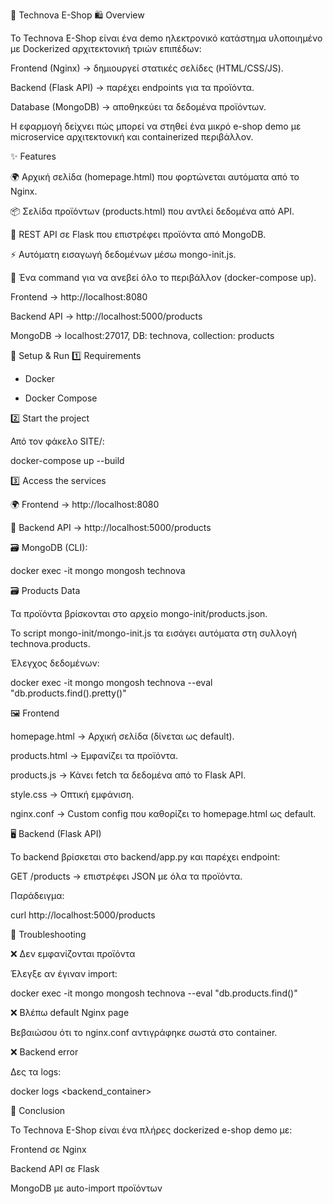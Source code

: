📘 Technova E-Shop
🛍️ Overview

Το Technova E-Shop είναι ένα demo ηλεκτρονικό κατάστημα υλοποιημένο με Dockerized αρχιτεκτονική τριών επιπέδων:

Frontend (Nginx) → δημιουργεί στατικές σελίδες (HTML/CSS/JS).

Backend (Flask API) → παρέχει endpoints για τα προϊόντα.

Database (MongoDB) → αποθηκεύει τα δεδομένα προϊόντων.

Η εφαρμογή δείχνει πώς μπορεί να στηθεί ένα μικρό e-shop demo με microservice αρχιτεκτονική και containerized περιβάλλον.

✨ Features

🌍 Αρχική σελίδα (homepage.html) που φορτώνεται αυτόματα από το Nginx.

📦 Σελίδα προϊόντων (products.html) που αντλεί δεδομένα από API.

🔌 REST API σε Flask που επιστρέφει προϊόντα από MongoDB.

⚡ Αυτόματη εισαγωγή δεδομένων μέσω mongo-init.js.

🐳 Ένα command για να ανεβεί όλο το περιβάλλον (docker-compose up).


Frontend → http://localhost:8080

Backend API → http://localhost:5000/products

MongoDB → localhost:27017, DB: technova, collection: products



🚀 Setup & Run
1️⃣ Requirements

* Docker

* Docker Compose

2️⃣ Start the project

Από τον φάκελο SITE/:

docker-compose up --build

3️⃣ Access the services

🌍 Frontend → http://localhost:8080

🔌 Backend API → http://localhost:5000/products

🗃️ MongoDB (CLI):

docker exec -it mongo mongosh technova

🗃️ Products Data

Τα προϊόντα βρίσκονται στο αρχείο mongo-init/products.json.

Το script mongo-init/mongo-init.js τα εισάγει αυτόματα στη συλλογή technova.products.

Έλεγχος δεδομένων:

docker exec -it mongo mongosh technova --eval "db.products.find().pretty()"

🖼️ Frontend

homepage.html → Αρχική σελίδα (δίνεται ως default).

products.html → Εμφανίζει τα προϊόντα.

products.js → Κάνει fetch τα δεδομένα από το Flask API.

style.css → Οπτική εμφάνιση.

nginx.conf → Custom config που καθορίζει το homepage.html ως default.

🖥️ Backend (Flask API)

Το backend βρίσκεται στο backend/app.py και παρέχει endpoint:

GET /products → επιστρέφει JSON με όλα τα προϊόντα.

Παράδειγμα:

curl http://localhost:5000/products

🔧 Troubleshooting

❌ Δεν εμφανίζονται προϊόντα

Έλεγξε αν έγιναν import:

docker exec -it mongo mongosh technova --eval "db.products.find()"


❌ Βλέπω default Nginx page

Βεβαιώσου ότι το nginx.conf αντιγράφηκε σωστά στο container.

❌ Backend error

Δες τα logs:

docker logs <backend_container>

📌 Conclusion

Το Technova E-Shop είναι ένα πλήρες dockerized e-shop demo με:

Frontend σε Nginx

Backend API σε Flask

MongoDB με auto-import προϊόντων


